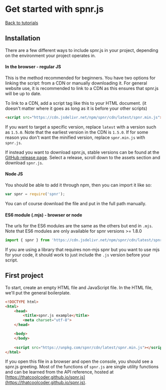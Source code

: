 # Get started with spnr.js

[Back to tutorials](index.md)

## Installation

There are a few different ways to include spnr.js in your project, depending on the environment your project operates in.

#### In the browser - regular JS

This is the method recommended for beginners. You have two options for linking the script: from a CDN or manually downloading it. For general website use, it is recommended to link to a CDN as this ensures that spnr.js will be up to date.

To link to a CDN, add a script tag like this to your HTML document. (it doesn't matter where it goes as long as it is before your other scripts)

```html
<script src="https://cdn.jsdelivr.net/npm/spnr/cdn/latest/spnr.min.js"></script>
```

If you want to target a specific version, replace `latest` with a version such as `1.5.0`. Note that the earliest version in the CDN is `1.5.0`. If for some reason you don't want the minified version, replace `spnr.min.js` with `spnr.js`.

If instead you want to download spnr.js, stable versions can be found at the [GitHub release page](https://github.com/That-Cool-Coder/spnr.js/releases/). Select a release, scroll down to the assets section and download `spnr.js`.

#### Node JS

You should be able to add it through npm, then you can import it like so:

```js
var spnr = require('spnr');
```

You can of course download the file and put in the full path manually.

#### ES6 module (.mjs) - browser or node

The urls for the ES6 modules are the same as the others but end in `.mjs`. Note that ES6 modules are only available for spnr versions >= 1.8.0

```js
import { spnr } from 'https://cdn.jsdelivr.net/npm/spnr/cdn/latest/spnr.mjs';
```

If you are using a library that requires non-mjs spnr but you want to use mjs for your code, it should work to just include the `.js` version before your script.

## First project

To start, create an empty HTML file and JavaScript file. In the HTML file, we'll put the general boilerplate.

```html
<!DOCTYPE html>
<html>
    <head>
        <title>spnr.js example</title>
        <meta charset="utf-8">
    </head>

    <body>
    </body>
    
    <script src="https://unpkg.com/spnr/cdn/latest/spnr.min.js"></script>
</html>
```

If you open this file in a browser and open the console, you should see a spnr.js greeting. Most of the functions of `spnr.js` are single utility functions and can be learned from the API reference, hosted at [https://thatcoolcoder.github.io/spnr.js](https://thatcoolcoder.github.io/spnr.js).